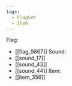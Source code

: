 ```yaml
---
tags:
  - FlagSet
  - Item
---
```

Flag:
- [[flag_9867]]
Sound:
- [[sound_17]]
- [[sound_43]]
- [[sound_44]]
Item:
- [[item_356]]
